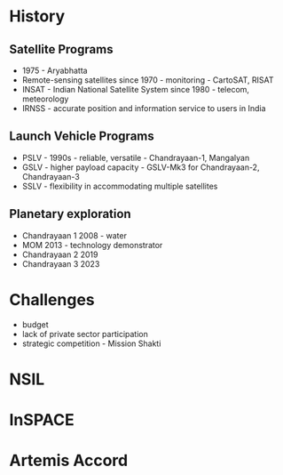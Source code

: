 # History
## Satellite Programs
- 1975 - Aryabhatta
- Remote-sensing satellites since 1970 - monitoring - CartoSAT, RISAT
- INSAT - Indian National Satellite System since 1980 - telecom, meteorology
- IRNSS - accurate position and information service to users in India
## Launch Vehicle Programs
- PSLV - 1990s - reliable, versatile - Chandrayaan-1, Mangalyan
- GSLV - higher payload capacity - GSLV-Mk3 for Chandrayaan-2, Chandrayaan-3
- SSLV - flexibility in accommodating multiple satellites
## Planetary exploration
- Chandrayaan 1 2008 - water
- MOM 2013 - technology demonstrator
- Chandrayaan 2 2019
- Chandrayaan 3 2023
# Challenges
- budget
- lack of private sector participation
- strategic competition - Mission Shakti
# NSIL
# InSPACE
# Artemis Accord